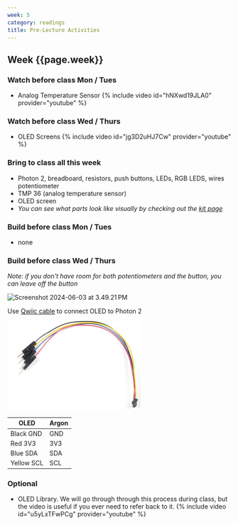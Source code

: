 ```yaml
---
week: 5
category: readings
title: Pre-Lecture Activities
---
```


## Week {{page.week}}

### Watch before class Mon / Tues

* Analog Temperature Sensor
  {% include video id="hNXwd19JLA0" provider="youtube" %}

### Watch before class Wed / Thurs

* OLED Screens
  {% include video id="jg3D2uHJ7Cw" provider="youtube" %}

### Bring to class all this week

- Photon 2, breadboard, resistors, push buttons, LEDs, RGB LEDS, wires potentiometer
- TMP 36 (analog temperature sensor)
- OLED screen
- *You can see what parts look like visually by checking out the [kit page](https://reparke.github.io/ITP348-Physical-Computing/kit)*

### Build before class Mon / Tues 

- none

### Build before class Wed / Thurs 

*Note: if you don't have room for both potentiometers and the button, you can leave off the button*

<img src="week05.assets/Screenshot 2024-06-03 at 3.49.21 PM.png" alt="Screenshot 2024-06-03 at 3.49.21 PM" style="width:600px" />

Use [Qwiic cable](https://www.sparkfun.com/products/14425) to connect OLED to Photon 2

<img src="week05.assets/14425-Qwiic_Cable_-_Breadboard_Jumper__4-pin_-01.jpg" alt="Qwiic Cable - Breadboard Jumper (4-pin)" style="width:300px;" />

| OLED | Argon    |
| --------- | ------------ |
| Black GND | GND          |
| Red 3V3   | 3V3          |
| Blue SDA | SDA        |
| Yellow SCL | SCL       |

### Optional

* OLED Library. We will go through through this process during class, but the video is useful if you ever need to refer back to it.
  {% include video id="u5yLxTFwPCg" provider="youtube" %}

